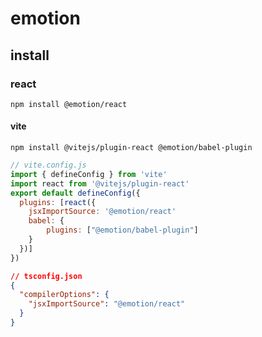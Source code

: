 # emotion

## install

### react

```shell
npm install @emotion/react
```

#### vite

```shell
npm install @vitejs/plugin-react @emotion/babel-plugin
```

```js
// vite.config.js
import { defineConfig } from 'vite'
import react from '@vitejs/plugin-react'
export default defineConfig({
  plugins: [react({
    jsxImportSource: '@emotion/react'
    babel: {
        plugins: ["@emotion/babel-plugin"]
    }
  })]
})
```

```json
// tsconfig.json
{
  "compilerOptions": {
    "jsxImportSource": "@emotion/react"
  }
}
```
